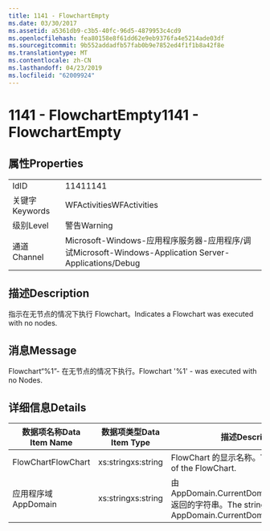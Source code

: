```yaml
---
title: 1141 - FlowchartEmpty
ms.date: 03/30/2017
ms.assetid: a5361db9-c3b5-40fc-96d5-4879953c4cd9
ms.openlocfilehash: fea80158e8f61dd62e9eb9376fa4e5214ade03df
ms.sourcegitcommit: 9b552addadfb57fab0b9e7852ed4f1f1b8a42f8e
ms.translationtype: MT
ms.contentlocale: zh-CN
ms.lasthandoff: 04/23/2019
ms.locfileid: "62009924"
---
```

# <a name="1141---flowchartempty"></a><span data-ttu-id="cae74-102">1141 - FlowchartEmpty</span><span class="sxs-lookup"><span data-stu-id="cae74-102">1141 - FlowchartEmpty</span></span>
## <a name="properties"></a><span data-ttu-id="cae74-103">属性</span><span class="sxs-lookup"><span data-stu-id="cae74-103">Properties</span></span>  
  
|||  
|-|-|  
|<span data-ttu-id="cae74-104">Id</span><span class="sxs-lookup"><span data-stu-id="cae74-104">ID</span></span>|<span data-ttu-id="cae74-105">1141</span><span class="sxs-lookup"><span data-stu-id="cae74-105">1141</span></span>|  
|<span data-ttu-id="cae74-106">关键字</span><span class="sxs-lookup"><span data-stu-id="cae74-106">Keywords</span></span>|<span data-ttu-id="cae74-107">WFActivities</span><span class="sxs-lookup"><span data-stu-id="cae74-107">WFActivities</span></span>|  
|<span data-ttu-id="cae74-108">级别</span><span class="sxs-lookup"><span data-stu-id="cae74-108">Level</span></span>|<span data-ttu-id="cae74-109">警告</span><span class="sxs-lookup"><span data-stu-id="cae74-109">Warning</span></span>|  
|<span data-ttu-id="cae74-110">通道</span><span class="sxs-lookup"><span data-stu-id="cae74-110">Channel</span></span>|<span data-ttu-id="cae74-111">Microsoft-Windows-应用程序服务器-应用程序/调试</span><span class="sxs-lookup"><span data-stu-id="cae74-111">Microsoft-Windows-Application Server-Applications/Debug</span></span>|  
  
## <a name="description"></a><span data-ttu-id="cae74-112">描述</span><span class="sxs-lookup"><span data-stu-id="cae74-112">Description</span></span>  
 <span data-ttu-id="cae74-113">指示在无节点的情况下执行 Flowchart。</span><span class="sxs-lookup"><span data-stu-id="cae74-113">Indicates a Flowchart was executed with no nodes.</span></span>  
  
## <a name="message"></a><span data-ttu-id="cae74-114">消息</span><span class="sxs-lookup"><span data-stu-id="cae74-114">Message</span></span>  
 <span data-ttu-id="cae74-115">Flowchart“%1”- 在无节点的情况下执行。</span><span class="sxs-lookup"><span data-stu-id="cae74-115">Flowchart '%1' - was executed with no Nodes.</span></span>  
  
## <a name="details"></a><span data-ttu-id="cae74-116">详细信息</span><span class="sxs-lookup"><span data-stu-id="cae74-116">Details</span></span>  
  
|<span data-ttu-id="cae74-117">数据项名称</span><span class="sxs-lookup"><span data-stu-id="cae74-117">Data Item Name</span></span>|<span data-ttu-id="cae74-118">数据项类型</span><span class="sxs-lookup"><span data-stu-id="cae74-118">Data Item Type</span></span>|<span data-ttu-id="cae74-119">描述</span><span class="sxs-lookup"><span data-stu-id="cae74-119">Description</span></span>|  
|--------------------|--------------------|-----------------|  
|<span data-ttu-id="cae74-120">FlowChart</span><span class="sxs-lookup"><span data-stu-id="cae74-120">FlowChart</span></span>|<span data-ttu-id="cae74-121">xs:string</span><span class="sxs-lookup"><span data-stu-id="cae74-121">xs:string</span></span>|<span data-ttu-id="cae74-122">FlowChart 的显示名称。</span><span class="sxs-lookup"><span data-stu-id="cae74-122">The display name of the FlowChart.</span></span>|  
|<span data-ttu-id="cae74-123">应用程序域</span><span class="sxs-lookup"><span data-stu-id="cae74-123">AppDomain</span></span>|<span data-ttu-id="cae74-124">xs:string</span><span class="sxs-lookup"><span data-stu-id="cae74-124">xs:string</span></span>|<span data-ttu-id="cae74-125">由 AppDomain.CurrentDomain.FriendlyName 返回的字符串。</span><span class="sxs-lookup"><span data-stu-id="cae74-125">The string returned by AppDomain.CurrentDomain.FriendlyName.</span></span>|
